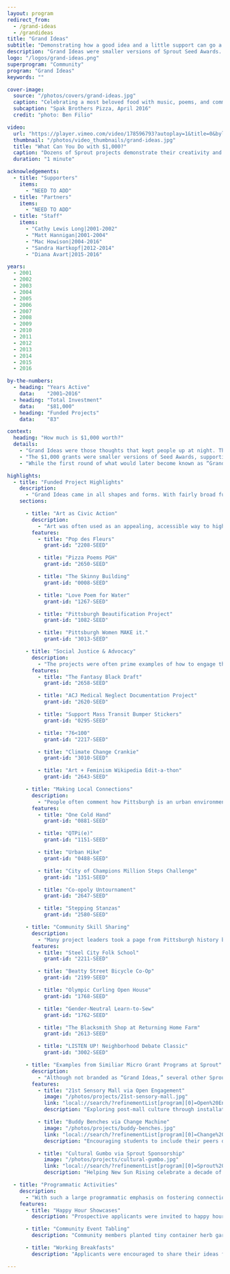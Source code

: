 ```yaml
---
layout: program
redirect_from:
  - /grand-ideas
  - /grandideas
title: "Grand Ideas"
subtitle: "Demonstrating how a good idea and a little support can go a long way."
description: "Grand Ideas were smaller versions of Sprout Seed Awards. Grants of $1,000 or less supported individuals and organizations in the Pittsburgh area with innovative approaches to community projects and civic engagement. More than 80 projects were supported from 2001 to 2016."
logo: "/logos/grand-ideas.png"
superprogram: "Community"
program: "Grand Ideas"
keywords: ""

cover-image:
  source: "/photos/covers/grand-ideas.jpg"
  caption: "Celebrating a most beloved food with music, poems, and community"
  subcaption: "Spak Brothers Pizza, April 2016"
  credit: "photo: Ben Filio"

video:
  url: "https://player.vimeo.com/video/178596793?autoplay=1&title=0&byline=0&portrait=0"
  thumbnail: "/photos/video_thumbnails/grand-ideas.jpg"
  title: "What Can You Do with $1,000?"
  caption: "Dozens of Sprout projects demonstrate their creativity and ingenious use of just a little bit of support in this promotional video encouraging applications for Grand Ideas."
  duration: "1 minute"

acknowledgements:
  - title: "Supporters"
    items:
      - "NEED TO ADD"
  - title: "Partners"
    items:
      - "NEED TO ADD"
  - title: "Staff"
    items:
      - "Cathy Lewis Long|2001-2002"
      - "Matt Hannigan|2001-2004"
      - "Mac Howison|2004-2016"
      - "Sandra Hartkopf|2012-2014"
      - "Diana Avart|2015-2016"

years:
  - 2001
  - 2002
  - 2003
  - 2004
  - 2005
  - 2006
  - 2007
  - 2008
  - 2009
  - 2010
  - 2011
  - 2012
  - 2013
  - 2014
  - 2015
  - 2016

by-the-numbers:
  - heading: "Years Active"
    data:    "2001–2016"
  - heading: "Total Investment"
    data:    "$81,000"
  - heading: "Funded Projects"
    data:    "83"

context:
  heading: "How much is $1,000 worth?"
  details:
    - "Grand Ideas were those thoughts that kept people up at night. The ones that could become something amazing but needed a little support to get started. The Sprout Fund thought those ideas were worth something, so we asked the community, “What’s your Grand Idea? How would you use $1,000 for an innovative community project?”"
    - "The $1,000 grants were smaller versions of Seed Awards, supporting individuals and organizations in the Pittsburgh area with innovative approaches to community projects and civic engagement. This micro grant support promoted innovation at the grassroots, taking chances on people and ideas that were most relevant at that point in time. The projects moved fast, requiring the activities to be implemented within approximately a year of receiving the grant support. The quick decisionmaking and funding disbursement process helped to set Sprout’s funding apart from the more strategic, long-term support of more traditional funders and often helped project leaders pilot or test out an idea before bringing it to scale."
    - "While the first round of what would later become known as “Grand Ideas” took place at the end of 2012 as the conclusion of the year-long Social Innovation Exchange, the approach was at play since Sprout’s early years, with aspects of the $1,000 innovation grant concept demonstrated in several other programs in the Sprout funding portfolio. Despite their modest scale, many of these projects were staff favorites that truly left an impact on the communities they served due to their memorable approaches to addressing everyday issues."

highlights:
  - title: "Funded Project Highlights"
    description:
      - "Grand Ideas came in all shapes and forms. With fairly broad funding parameters, mainly constrained by the scope and scale of the project, applicants were encouraged to use this micro grant opportunity to try out creative ideas that encouraged people to take an active role in the civic life of their community."
    sections:

      - title: "Art as Civic Action"
        description:
          - "Art was often used as an appealing, accessible way to highlight crtiical issues to the broader community. This approach supported artists to get actively involved in their communities and also promoted art as something that could, and should, be an important part of every community."
        features:
          - title: "Pop des Fleurs"
            grant-id: "2208-SEED"

          - title: "Pizza Poems PGH"
            grant-id: "2650-SEED"

          - title: "The Skinny Building"
            grant-id: "0008-SEED"

          - title: "Love Poem for Water"
            grant-id: "1267-SEED"

          - title: "Pittsburgh Beautification Project"
            grant-id: "1082-SEED"

          - title: "Pittsburgh Women MAKE it."
            grant-id: "3013-SEED"

      - title: "Social Justice & Advocacy"
        description:
          - "The projects were often prime examples of how to engage the community in addressing a wide range of social, environmental, and economic challenges, enabling people to not only acknowledge issues but actively advocate for positive change."
        features:
          - title: "The Fantasy Black Draft"
            grant-id: "2658-SEED"

          - title: "ACJ Medical Neglect Documentation Project"
            grant-id: "2620-SEED"

          - title: "Support Mass Transit Bumper Stickers"
            grant-id: "0295-SEED"

          - title: "76<100"
            grant-id: "2217-SEED"

          - title: "Climate Change Crankie"
            grant-id: "3010-SEED"

          - title: "Art + Feminism Wikipedia Edit-a-thon"
            grant-id: "2643-SEED"

      - title: "Making Local Connections"
        description:
          - "People often comment how Pittsburgh is an urban environment with a small-town feel. Several Grand Ideas bolstered that spirit by helping people connect over everyday occurrences."
        features:
          - title: "One Cold Hand"
            grant-id: "0881-SEED"

          - title: "QTPi(e)"
            grant-id: "1151-SEED"

          - title: "Urban Hike"
            grant-id: "0488-SEED"

          - title: "City of Champions Million Steps Challenge"
            grant-id: "1351-SEED"

          - title: "Co-opoly Untournament"
            grant-id: "2647-SEED"

          - title: "Stepping Stanzas"
            grant-id: "2580-SEED"

      - title: "Community Skill Sharing"
        description:
          - "Many project leaders took a page from Pittsburgh history books, encouraging people to embrace the city’s industrial legacy and get their hands dirty by learning new skills from their neighbors."
        features:
          - title: "Steel City Folk School"
            grant-id: "2211-SEED"

          - title: "Beatty Street Bicycle Co-Op"
            grant-id: "2199-SEED"

          - title: "Olympic Curling Open House"
            grant-id: "1768-SEED"

          - title: "Gender-Neutral Learn-to-Sew"
            grant-id: "1762-SEED"

          - title: "The Blacksmith Shop at Returning Home Farm"
            grant-id: "2613-SEED"

          - title: "LISTEN UP! Neighborhood Debate Classic"
            grant-id: "3002-SEED"

      - title: "Examples from Similiar Micro Grant Programs at Sprout"
        description:
          - "Although not branded as “Grand Ideas,” several other Sprout funding programs also supported community innovation projects and events with grants of $1,000 or less. Follow the links to see all projects funded through these programs."
        features:
          - title: "21st Sensory Mall via Open Engagement"
            image: "/photos/projects/21st-sensory-mall.jpg"
            link: "local://search/?refinementList[program][0]=Open%20Engagement"
            description: "Exploring post-mall culture through installations and performances in the nearly abandoned Century III Mall."

          - title: "Buddy Benches via Change Machine"
            image: "/photos/projects/buddy-benches.jpg"
            link: "local://search/?refinementList[program][0]=Change%20Machine"
            description: "Encouraging students to include their peers during recess and serving as a place for children to go when they don’t have anyone to play with."

          - title: "Cultural Gumbo via Sprout Sponsorship"
            image: "/photos/projects/cultural-gumbo.jpg"
            link: "local://search/?refinementList[program][0]=Sprout%20Sponsorship"
            description: "Helping New Sun Rising celebrate a decade of building culture and community at Mr. Small's Theater in Millvale."

  - title: "Programmatic Activities"
    description:
      - "With such a large programmatic emphasis on fostering connections, Sprout worked to create a sense of community between prospective applicants, funded project managers, and staff through networking events, project showcases, and applicant support opportunities. "
    features:
      - title: "Happy Hour Showcases"
        description: "Prospective applicants were invited to happy hours to learn more about the funding opportunity and hear about past Grand Ideas projects from the project managers themselves."

      - title: "Community Event Tabling"
        description: "Community members planted tiny container herb gardens as they talked with Sprout staff about the funding opportunity, taking home instructions for how to care for their new plants and also how to apply for a grant."

      - title: "Working Breakfasts"
        description: "Applicants were encouraged to share their ideas for the Grand Ideas funding opportunity, ask questions about the application process, and receive staff feedback on funding application drafts over breakfast."

---
```

